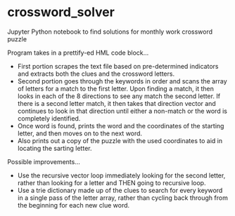 # crossword_solver
Jupyter Python notebook to find solutions for monthly work crossword puzzle

Program takes in a prettify-ed HML code block...
- First portion scrapes the text file based on pre-determined indicators and extracts both the clues and the crossword letters.
- Second portion goes through the keywords in order and scans the array of letters for a match to the first letter.
  Upon finding a match, it then looks in each of the 8 directions to see any match the second letter.
  If there is a second letter match, it then takes that direction vector and continues to look in that direction until either a 
  non-match or the word is completely identified.
- Once word is found, prints the word and the coordinates of the starting letter, and then moves on to the next word.
- Also prints out a copy of the puzzle with the used coordinates to aid in locating the sarting letter.

Possible improvements...
- Use the recursive vector loop immediately looking for the second letter, rather than looking for a letter and THEN going to
  recursive loop.
- Use a trie dictionary made up of the clues to search for every keyword in a single pass of the letter array, rather than cycling
  back through from the beginning for each new clue word.
